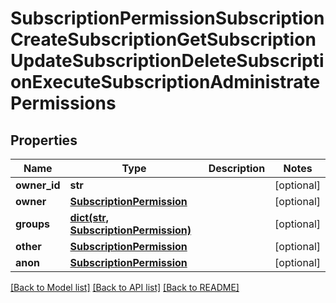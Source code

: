 # SubscriptionPermissionSubscriptionCreateSubscriptionGetSubscriptionUpdateSubscriptionDeleteSubscriptionExecuteSubscriptionAdministratePermissions


## Properties
Name | Type | Description | Notes
------------ | ------------- | ------------- | -------------
**owner_id** | **str** |  | [optional] 
**owner** | [**SubscriptionPermission**](SubscriptionPermission.md) |  | [optional] 
**groups** | [**dict(str, SubscriptionPermission)**](SubscriptionPermission.md) |  | [optional] 
**other** | [**SubscriptionPermission**](SubscriptionPermission.md) |  | [optional] 
**anon** | [**SubscriptionPermission**](SubscriptionPermission.md) |  | [optional] 

[[Back to Model list]](../README.md#documentation-for-models) [[Back to API list]](../README.md#documentation-for-api-endpoints) [[Back to README]](../README.md)


